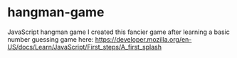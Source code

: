 # hangman-game
JavaScript hangman game
I created this fancier game after learning a basic number guessing game here: https://developer.mozilla.org/en-US/docs/Learn/JavaScript/First_steps/A_first_splash
